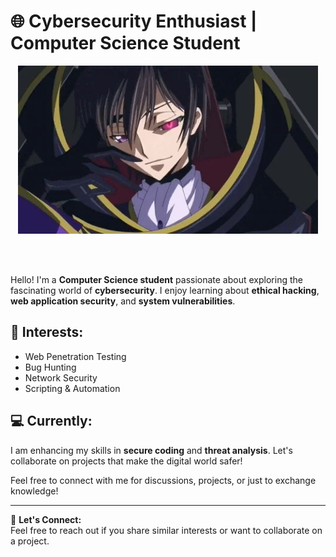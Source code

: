 # 🌐 Cybersecurity Enthusiast | Computer Science Student

<div align="center">
  <img height="269" width="480" alt="GIF" align="center" src="https://raw.githubusercontent.com/alexithema/0xroot/refs/heads/main/giphy.webp">
</div>

</br>
</br>
</br>

Hello! I'm a **Computer Science student** passionate about exploring the fascinating world of **cybersecurity**. I enjoy learning about **ethical hacking**, **web application security**, and **system vulnerabilities**.

## 🔐 Interests:

- Web Penetration Testing
- Bug Hunting
- Network Security
- Scripting & Automation

## 💻 Currently:

I am enhancing my skills in **secure coding** and **threat analysis**. Let's collaborate on projects that make the digital world safer!

Feel free to connect with me for discussions, projects, or just to exchange knowledge!

---

📩 **Let's Connect:**  
Feel free to reach out if you share similar interests or want to collaborate on a project.
